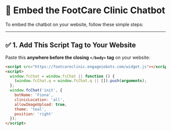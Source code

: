 # 🧠 Embed the FootCare Clinic Chatbot

To embed the chatbot on your website, follow these simple steps:

---

## ✅ 1. Add This Script Tag to Your Website

Paste this **anywhere before the closing `</body>` tag** on your website:

```html
<script src="https://footcareclinic.engageiobots.com/widget.js"></script>
<script>
  window.fcChat = window.fcChat || function () {
    (window.fcChat.q = window.fcChat.q || []).push(arguments);
  };
  window.fcChat('init', {
    botName: 'Fiona',
    clinicLocation: 'all',
    allowImageUpload: true,
    theme: 'teal',
    position: 'right'
  });
</script>

